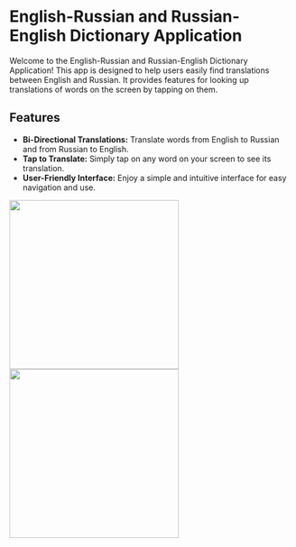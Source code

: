 # English-Russian and Russian-English Dictionary Application

Welcome to the English-Russian and Russian-English Dictionary Application! This app is designed to help users easily find translations between English and Russian. It provides features for looking up translations of words on the screen by tapping on them.

## Features

- **Bi-Directional Translations:** Translate words from English to Russian and from Russian to English.
- **Tap to Translate:** Simply tap on any word on your screen to see its translation.
- **User-Friendly Interface:** Enjoy a simple and intuitive interface for easy navigation and use.

<img src="https://github.com/user-attachments/assets/07ea66df-8643-4b9b-8b17-cbd85b81722e" width="300" />
<img src="https://github.com/user-attachments/assets/d2b0b758-3793-4af3-afcc-7d95994dab69" width="300" />


